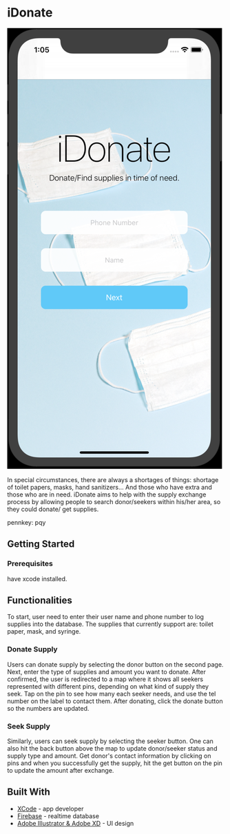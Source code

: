 # iDonate

![](main.jpg)

In special circumstances, there are always a shortages of things: shortage of toilet papers, masks, hand sanitizers... And those who have extra and those who are in need. iDonate aims to help with the supply exchange process by allowing people to search donor/seekers within his/her area, so they could donate/ get supplies.

pennkey: pqy

## Getting Started

### Prerequisites

have xcode installed.

## Functionalities

To start, user need to enter their user name and phone number to log supplies into the database. The supplies that currently support are: toilet paper, mask, and syringe.

### Donate Supply

Users can donate supply by selecting the donor button on the second page. Next, enter the type of supplies and amount you want to donate. After confirmed, the user is redirected to a map where it shows all seekers represented with different pins, depending on what kind of supply they seek. Tap on the pin to see how many each seeker needs, and use the tel number on the label to contact them. After donating, click the donate button so the numbers are updated. 

### Seek Supply 

Similarly, users can seek supply by selecting the seeker button. One can also hit the back button above the map to update donor/seeker status and supply type and amount. Get donor's contact information by clicking on pins and when you successfully get the supply, hit the get button on the pin to update the amount after exchange.  

## Built With

* [XCode](https://developer.apple.com/xcode/) - app developer
* [Firebase](https://firebase.google.com/) - realtime database
* [Adobe Illustrator & Adobe XD](https://www.adobe.com/) - UI design
